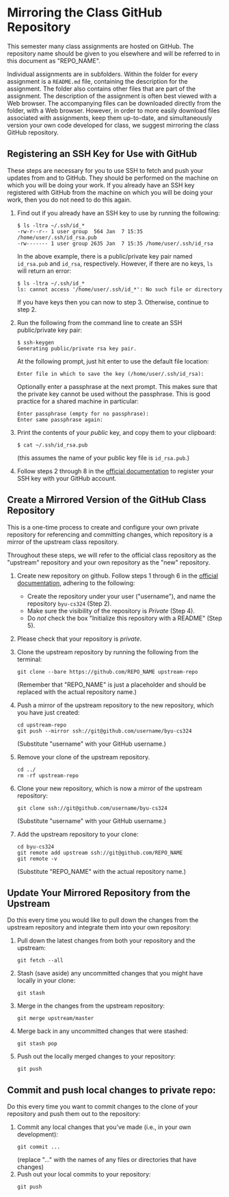 # Mirroring the Class GitHub Repository

This semester many class assignments are hosted on GitHub.  The repository name
should be given to you elsewhere and will be referred to in this document as
"REPO\_NAME".

Individual assignments are in subfolders.  Within the folder for every assignment
is a `README.md` file, containing the description for the assignment.  The
folder also contains other files that are part of the assignment.  The
description of the assignment is often best viewed with a Web browser.  The
accompanying files can be downloaded directly from the folder, with a Web
browser. However, in order to more easily download files associated with
assignments, keep them up-to-date, and simultaneously version your own code
developed for class, we suggest mirroring the class GitHub repository.


## Registering an SSH Key for Use with GitHub

These steps are necessary for you to use SSH to fetch and push your updates
from and to GitHub.  They should be performed on the machine on which you will
be doing your work.  If you already have an SSH key registered with GitHub from
the machine on which you will be doing your work, then you do not need to do
this again.

 1. Find out if you already have an SSH key to use by running the following:

    ```
    $ ls -ltra ~/.ssh/id_*
    -rw-r--r-- 1 user group  564 Jan  7 15:35 /home/user/.ssh/id_rsa.pub
    -rw------- 1 user group 2635 Jan  7 15:35 /home/user/.ssh/id_rsa
    ```

    In the above example, there is a public/private key pair named `id_rsa.pub`
    and `id_rsa`, respectively.  However, if there are no keys, `ls` will
    return an error:

    ```
    $ ls -ltra ~/.ssh/id_*
    ls: cannot access '/home/user/.ssh/id_*': No such file or directory
    ```

    If you have keys then you can now to step 3.  Otherwise, continue to step 2.

 2. Run the following from the command line to create an SSH public/private key
    pair:

    ```
    $ ssh-keygen
    Generating public/private rsa key pair.
    ```

    At the following prompt, just hit enter to use the default file location:
    ```
    Enter file in which to save the key (/home/user/.ssh/id_rsa):
    ```

    Optionally enter a passphrase at the next prompt.  This makes sure that the
    private key cannot be used without the passphrase. This is good practice
    for a shared machine in particular:

    ```
    Enter passphrase (empty for no passphrase):
    Enter same passphrase again:
    ```

 3. Print the contents of your _public_ key, and copy them to your clipboard:

    ```
    $ cat ~/.ssh/id_rsa.pub
    ```
    (this assumes the name of your public key file is `id_rsa.pub`.)

 4. Follow steps 2 through 8 in the
    [official documentation](https://docs.github.com/en/authentication/connecting-to-github-with-ssh/adding-a-new-ssh-key-to-your-github-account)
    to register your SSH key with your GitHub account.


## Create a Mirrored Version of the GitHub Class Repository

This is a one-time process to create and configure your own private repository
for referencing and committing changes, which repository is a mirror of the
upstream class repository.

Throughout these steps, we will refer to the official class repository as the
"upstream" repository and your own repository as the "new" repository.

 1. Create new repository on github. Follow steps 1 through 6 in the
    [official documentation](https://docs.github.com/en/get-started/quickstart/create-a-repo#create-a-repository),
    adhering to the following:
    - Create the repository under your user ("username"), and name the
      repository `byu-cs324` (Step 2).
    - Make sure the visibility of the repository is _Private_ (Step 4).
    - Do _not_ check the box "Initialize this repository with a README" (Step 5).

 2. Please check that your repository is _private_.

 3. Clone the upstream repository by running the following from the
    terminal:
    ```
    git clone --bare https://github.com/REPO_NAME upstream-repo
    ```
    (Remember that "REPO\_NAME" is just a placeholder and should be replaced
    with the actual repository name.)

 4. Push a mirror of the upstream repository to the new repository, which you
    have just created:
    ```
    cd upstream-repo
    git push --mirror ssh://git@github.com/username/byu-cs324
    ```
    (Substitute "username" with your GitHub username.)

 5. Remove your clone of the upstream repository.
    ```
    cd ../
    rm -rf upstream-repo
    ```

 6. Clone your new repository, which is now a mirror of the upstream repository:
    ```
    git clone ssh://git@github.com/username/byu-cs324
    ```
    (Substitute "username" with your GitHub username.)

 7. Add the upstream repository to your clone:
    ```
    cd byu-cs324
    git remote add upstream ssh://git@github.com/REPO_NAME
    git remote -v
    ```
    (Substitute "REPO\_NAME" with the actual repository name.)


## Update Your Mirrored Repository from the Upstream

Do this every time you would like to pull down the changes from the upstream
repository and integrate them into your own repository:

 1. Pull down the latest changes from both your repository and the upstream:
    ```
    git fetch --all
    ```
 2. Stash (save aside) any uncommitted changes that you might have locally in
    your clone:
    ```
    git stash
    ```
 3. Merge in the changes from the upstream repository:
    ```
    git merge upstream/master
    ```
 4. Merge back in any uncommitted changes that were stashed:
    ```
    git stash pop
    ```
 5. Push out the locally merged changes to your repository:
    ```
    git push
    ```


## Commit and push local changes to private repo:

Do this every time you want to commit changes to the clone of your repository
and push them out to the repository:

 1. Commit any local changes that you've made (i.e., in your own development):
    ```
    git commit ...
    ```
    (replace "..." with the names of any files or directories that have changes)
 2. Push out your local commits to your repository:
    ```
    git push
    ```
